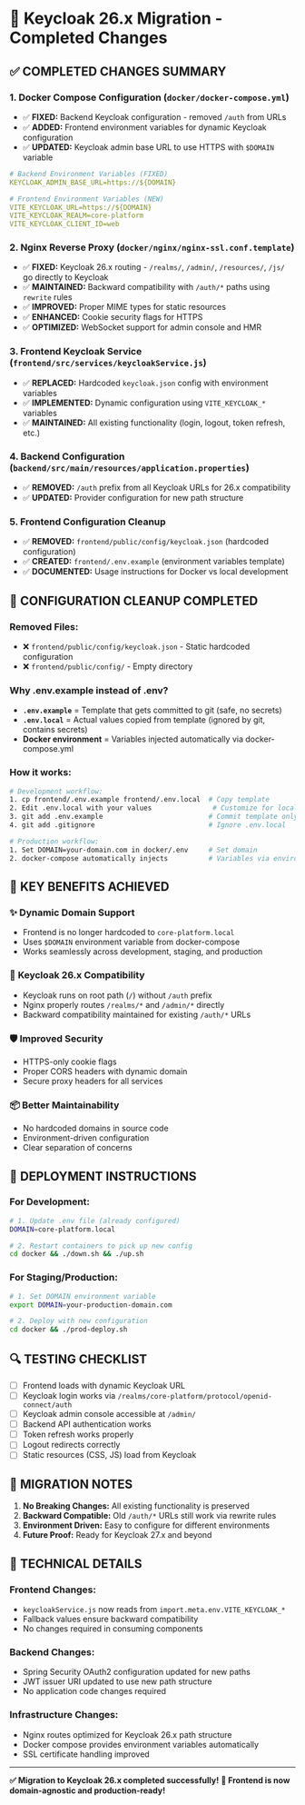 # 🚀 Keycloak 26.x Migration - Completed Changes

## ✅ **COMPLETED CHANGES SUMMARY**

### 1. **Docker Compose Configuration** (`docker/docker-compose.yml`)
- ✅ **FIXED:** Backend Keycloak configuration - removed `/auth` from URLs
- ✅ **ADDED:** Frontend environment variables for dynamic Keycloak configuration
- ✅ **UPDATED:** Keycloak admin base URL to use HTTPS with `$DOMAIN` variable

```yaml
# Backend Environment Variables (FIXED)
KEYCLOAK_ADMIN_BASE_URL=https://${DOMAIN}

# Frontend Environment Variables (NEW)
VITE_KEYCLOAK_URL=https://${DOMAIN}
VITE_KEYCLOAK_REALM=core-platform
VITE_KEYCLOAK_CLIENT_ID=web
```

### 2. **Nginx Reverse Proxy** (`docker/nginx/nginx-ssl.conf.template`)
- ✅ **FIXED:** Keycloak 26.x routing - `/realms/`, `/admin/`, `/resources/`, `/js/` go directly to Keycloak
- ✅ **MAINTAINED:** Backward compatibility with `/auth/*` paths using `rewrite` rules
- ✅ **IMPROVED:** Proper MIME types for static resources
- ✅ **ENHANCED:** Cookie security flags for HTTPS
- ✅ **OPTIMIZED:** WebSocket support for admin console and HMR

### 3. **Frontend Keycloak Service** (`frontend/src/services/keycloakService.js`)
- ✅ **REPLACED:** Hardcoded `keycloak.json` config with environment variables
- ✅ **IMPLEMENTED:** Dynamic configuration using `VITE_KEYCLOAK_*` variables
- ✅ **MAINTAINED:** All existing functionality (login, logout, token refresh, etc.)

### 4. **Backend Configuration** (`backend/src/main/resources/application.properties`)
- ✅ **REMOVED:** `/auth` prefix from all Keycloak URLs for 26.x compatibility
- ✅ **UPDATED:** Provider configuration for new path structure

### 5. **Frontend Configuration Cleanup** 
- ✅ **REMOVED:** `frontend/public/config/keycloak.json` (hardcoded configuration)
- ✅ **CREATED:** `frontend/.env.example` (environment variables template)
- ✅ **DOCUMENTED:** Usage instructions for Docker vs local development

## 🧹 **CONFIGURATION CLEANUP COMPLETED**

### **Removed Files:**
- ❌ `frontend/public/config/keycloak.json` - Static hardcoded configuration
- ❌ `frontend/public/config/` - Empty directory

### **Why .env.example instead of .env?**
- **`.env.example`** = Template that gets committed to git (safe, no secrets)
- **`.env.local`** = Actual values copied from template (ignored by git, contains secrets)
- **Docker environment** = Variables injected automatically via docker-compose.yml

### **How it works:**
```bash
# Development workflow:
1. cp frontend/.env.example frontend/.env.local  # Copy template
2. Edit .env.local with your values               # Customize for local dev
3. git add .env.example                          # Commit template only
4. git add .gitignore                            # Ignore .env.local

# Production workflow:
1. Set DOMAIN=your-domain.com in docker/.env     # Set domain
2. docker-compose automatically injects          # Variables via environment
```

## 🎯 **KEY BENEFITS ACHIEVED**

### ✨ **Dynamic Domain Support**
- Frontend is no longer hardcoded to `core-platform.local`
- Uses `$DOMAIN` environment variable from docker-compose
- Works seamlessly across development, staging, and production

### 🔧 **Keycloak 26.x Compatibility**
- Keycloak runs on root path (`/`) without `/auth` prefix
- Nginx properly routes `/realms/*` and `/admin/*` directly
- Backward compatibility maintained for existing `/auth/*` URLs

### 🛡️ **Improved Security**
- HTTPS-only cookie flags
- Proper CORS headers with dynamic domain
- Secure proxy headers for all services

### 📦 **Better Maintainability**
- No hardcoded domains in source code
- Environment-driven configuration
- Clear separation of concerns

## 🚀 **DEPLOYMENT INSTRUCTIONS**

### For Development:
```bash
# 1. Update .env file (already configured)
DOMAIN=core-platform.local

# 2. Restart containers to pick up new config
cd docker && ./down.sh && ./up.sh
```

### For Staging/Production:
```bash
# 1. Set DOMAIN environment variable
export DOMAIN=your-production-domain.com

# 2. Deploy with new configuration
cd docker && ./prod-deploy.sh
```

## 🔍 **TESTING CHECKLIST**

- [ ] Frontend loads with dynamic Keycloak URL
- [ ] Keycloak login works via `/realms/core-platform/protocol/openid-connect/auth`
- [ ] Keycloak admin console accessible at `/admin/`
- [ ] Backend API authentication works
- [ ] Token refresh works properly
- [ ] Logout redirects correctly
- [ ] Static resources (CSS, JS) load from Keycloak

## 📝 **MIGRATION NOTES**

1. **No Breaking Changes:** All existing functionality is preserved
2. **Backward Compatible:** Old `/auth/*` URLs still work via rewrite rules
3. **Environment Driven:** Easy to configure for different environments
4. **Future Proof:** Ready for Keycloak 27.x and beyond

## 🔧 **TECHNICAL DETAILS**

### Frontend Changes:
- `keycloakService.js` now reads from `import.meta.env.VITE_KEYCLOAK_*`
- Fallback values ensure backward compatibility
- No changes required in consuming components

### Backend Changes:
- Spring Security OAuth2 configuration updated for new paths
- JWT issuer URI updated to use new path structure
- No application code changes required

### Infrastructure Changes:
- Nginx routes optimized for Keycloak 26.x path structure
- Docker compose provides environment variables automatically
- SSL certificate handling improved

---

**✅ Migration to Keycloak 26.x completed successfully!**
**🎉 Frontend is now domain-agnostic and production-ready!**